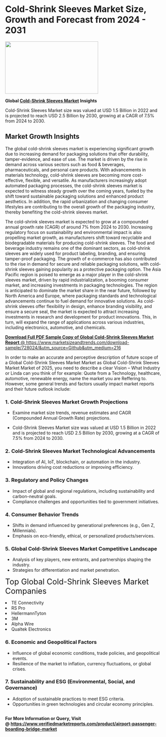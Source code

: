 <H1>Cold-Shrink Sleeves Market Size, Growth and Forecast from 2024 - 2031</H1><img class="aligncenter size-medium wp-image-584254" src="https://thirdeyenews.in/wp-content/uploads/2024/09/Global-Market-Research-300x168.jpeg" alt="" width="300" height="168" /><p><strong>Global&nbsp;<a href="https://www.marketsizeandtrends.com/download-sample/728024/&amp;utm_source=Github&utm_medium=216">Cold-Shrink Sleeves Market</a> Insights</strong></p><p>Cold-Shrink Sleeves Market size was valued at USD 1.5 Billion in 2022 and is projected to reach USD 2.5 Billion by 2030, growing at a CAGR of 7.5% from 2024 to 2030.</p><p><h2>Market Growth Insights</h2> <p>The global cold-shrink sleeves market is experiencing significant growth due to increasing demand for packaging solutions that offer durability, tamper-evidence, and ease of use. The market is driven by the rise in demand across various sectors such as food & beverages, pharmaceuticals, and personal care products. With advancements in materials technology, cold-shrink sleeves are becoming more cost-effective, flexible, and versatile. As manufacturers increasingly adopt automated packaging processes, the cold-shrink sleeves market is expected to witness steady growth over the coming years, fueled by the shift toward sustainable packaging solutions and enhanced product aesthetics. In addition, the rapid urbanization and changing consumer lifestyles are contributing to the overall growth of the packaging industry, thereby benefiting the cold-shrink sleeves market.</p> <p><a href="link_to_sample"></a></p> <p>The cold-shrink sleeves market is expected to grow at a compounded annual growth rate (CAGR) of around 7% from 2024 to 2030. Increasing regulatory focus on sustainability and environmental impact is also propelling market growth, as manufacturers shift toward recyclable and biodegradable materials for producing cold-shrink sleeves. The food and beverage industry remains one of the dominant sectors, as cold-shrink sleeves are widely used for product labeling, branding, and ensuring tamper-proof packaging. The growth of e-commerce has also contributed to the rise in demand for secure and reliable packaging solutions, with cold-shrink sleeves gaining popularity as a protective packaging option. The Asia Pacific region is poised to emerge as a major player in the cold-shrink sleeves market, driven by rapid industrialization, a booming consumer market, and increasing investments in packaging technologies. The region is anticipated to dominate the market share in the near future, followed by North America and Europe, where packaging standards and technological advancements continue to fuel demand for innovative solutions. As cold-shrink sleeves offer flexibility in design, enhance branding visibility, and ensure a secure seal, the market is expected to attract increasing investments in research and development for product innovations. This, in turn, will expand the range of applications across various industries, including electronics, automotive, and chemicals. <p><a href="link_to_more_info"></p><p><span class=""><strong>Download Full PDF Sample Copy of Global Cold-Shrink Sleeves Market Report</strong> @ <a href="https://www.marketsizeandtrends.com/download-sample/728024/&amp;utm_source=Github&utm_medium=216" target="_blank">https://www.marketsizeandtrends.com/download-sample/728024/&amp;utm_source=Github&utm_medium=216</a></span></p><p>In order to make an accurate and perceptive description of future scope of a Global&nbsp;Cold-Shrink Sleeves Market Market as Global&nbsp;Cold-Shrink Sleeves Market Market of 2025, you need to describe a clear Vision &ndash; What Industry or Linda can you think of for example: Quote from a Technology, healthcare, automotive, renewable energy, name the market you are Reffering to. However, some general trends and factors usually impact market reports and their future outlook include:</p><h3>1.&nbsp;<strong>Cold-Shrink Sleeves Market Growth Projections</strong></h3><ul><li>Examine market size trends, revenue estimates and CAGR (Compounded Annual Growth Rate) projections.</li><li><p>Cold-Shrink Sleeves Market size was valued at USD 1.5 Billion in 2022 and is projected to reach USD 2.5 Billion by 2030, growing at a CAGR of 7.5% from 2024 to 2030.</p></li></ul><h3>2.&nbsp;<strong>Cold-Shrink Sleeves Market Technological Advancements</strong></h3><ul><li>Integration of AI, IoT, blockchain, or automation in the industry.</li><li>Innovations driving cost reductions or improving efficiency.</li></ul><h3>3.&nbsp;<strong>Regulatory and Policy Changes</strong></h3><ul><li>Impact of global and regional regulations, including sustainability and carbon-neutral goals.</li><li>Compliance challenges and opportunities tied to government initiatives.</li></ul><h3>4.&nbsp;<strong>Consumer Behavior Trends</strong></h3><ul><li>Shifts in demand influenced by generational preferences (e.g., Gen Z, Millennials).</li><li>Emphasis on eco-friendly, ethical, or personalized products/services.</li></ul><h3>5.&nbsp;<strong>Global Cold-Shrink Sleeves Market Competitive Landscape</strong></h3><ul><li>Analysis of key players, new entrants, and partnerships shaping the industry.</li><li>Strategies for differentiation and market penetration.</li></ul><p data-pm-slice="1 1 []"><span style="color: inherit; font-family: inherit; font-size: 25px;">Top Global Cold-Shrink Sleeves Market Companies</span></p><div class="" data-test-id=""><p><li>TE Connectivity</li><li> RS Pro</li><li> HellermannTyton</li><li> 3M</li><li> Alpha Wire</li><li> Qualtek Electronics</li></p></div><h3>6.&nbsp;<strong>Economic and Geopolitical Factors</strong></h3><ul><li>Influence of global economic conditions, trade policies, and geopolitical events.</li><li>Resilience of the market to inflation, currency fluctuations, or global crises.</li></ul><h3>7.&nbsp;<strong>Sustainability and ESG (Environmental, Social, and Governance)</strong></h3><ul><li>Adoption of sustainable practices to meet ESG criteria.</li><li>Opportunities in green technologies and circular economy principles.</li></ul><h2><strong style="font-size: 14px;">For More Information or Query, Visit @&nbsp;</strong><a style="background-color: #ffffff; font-size: 14px;" href="https://www.marketsizeandtrends.com/report/cold-shrink-sleeves-market/" target="_blank">https://www.verifiedmarketreports.com/product/airport-passenger-boarding-bridge-market</a></h2>
